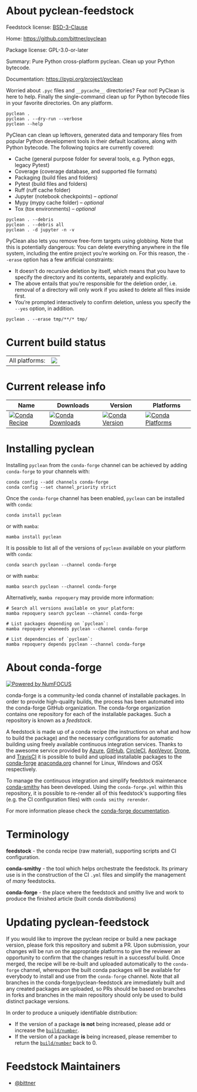About pyclean-feedstock
=======================

Feedstock license: [BSD-3-Clause](https://github.com/conda-forge/pyclean-feedstock/blob/main/LICENSE.txt)

Home: https://github.com/bittner/pyclean

Package license: GPL-3.0-or-later

Summary: Pure Python cross-platform pyclean. Clean up your Python bytecode.

Documentation: https://pypi.org/project/pyclean

Worried about `.pyc` files and `__pycache__` directories? Fear not!
PyClean is here to help. Finally the single-command clean up for Python
bytecode files in your favorite directories. On any platform.



```shell
pyclean .
pyclean . --dry-run --verbose
pyclean --help
```



PyClean can clean up leftovers, generated data and temporary files from
popular Python development tools in their default locations, along with
Python bytecode. The following topics are currently covered:

- Cache (general purpose folder for several tools, e.g. Python eggs,
  legacy Pytest)
- Coverage (coverage database, and supported file formats)
- Packaging (build files and folders)
- Pytest (build files and folders)
- Ruff (ruff cache folder)
- Jupyter (notebook checkpoints) – _optional_
- Mypy (mypy cache folder) – _optional_
- Tox (tox environments) – _optional_

```shell
pyclean . --debris
pyclean . --debris all
pyclean . -d jupyter -n -v
```



PyClean also lets you remove free-form targets using globbing. Note that
this is potentially dangerous: You can delete everything anywhere in the
file system, including the entire project you’re working on. For this
reason, the `--erase` option has a few artificial constraints:

- It doesn’t do recursive deletion by itself, which means that you have
  to specify the directory and its contents, separately and explicitly.
- The above entails that you’re responsible for the deletion order,
  i.e. removal of a directory will only work if you asked to delete all
  files inside first.
- You’re prompted interactively to confirm deletion, unless you specify
  the `--yes` option, in addition.

```shell
pyclean . --erase tmp/**/* tmp/
```


Current build status
====================


<table><tr><td>All platforms:</td>
    <td>
      <a href="https://dev.azure.com/conda-forge/feedstock-builds/_build/latest?definitionId=21778&branchName=main">
        <img src="https://dev.azure.com/conda-forge/feedstock-builds/_apis/build/status/pyclean-feedstock?branchName=main">
      </a>
    </td>
  </tr>
</table>

Current release info
====================

| Name | Downloads | Version | Platforms |
| --- | --- | --- | --- |
| [![Conda Recipe](https://img.shields.io/badge/recipe-pyclean-green.svg)](https://anaconda.org/conda-forge/pyclean) | [![Conda Downloads](https://img.shields.io/conda/dn/conda-forge/pyclean.svg)](https://anaconda.org/conda-forge/pyclean) | [![Conda Version](https://img.shields.io/conda/vn/conda-forge/pyclean.svg)](https://anaconda.org/conda-forge/pyclean) | [![Conda Platforms](https://img.shields.io/conda/pn/conda-forge/pyclean.svg)](https://anaconda.org/conda-forge/pyclean) |

Installing pyclean
==================

Installing `pyclean` from the `conda-forge` channel can be achieved by adding `conda-forge` to your channels with:

```
conda config --add channels conda-forge
conda config --set channel_priority strict
```

Once the `conda-forge` channel has been enabled, `pyclean` can be installed with `conda`:

```
conda install pyclean
```

or with `mamba`:

```
mamba install pyclean
```

It is possible to list all of the versions of `pyclean` available on your platform with `conda`:

```
conda search pyclean --channel conda-forge
```

or with `mamba`:

```
mamba search pyclean --channel conda-forge
```

Alternatively, `mamba repoquery` may provide more information:

```
# Search all versions available on your platform:
mamba repoquery search pyclean --channel conda-forge

# List packages depending on `pyclean`:
mamba repoquery whoneeds pyclean --channel conda-forge

# List dependencies of `pyclean`:
mamba repoquery depends pyclean --channel conda-forge
```


About conda-forge
=================

[![Powered by
NumFOCUS](https://img.shields.io/badge/powered%20by-NumFOCUS-orange.svg?style=flat&colorA=E1523D&colorB=007D8A)](https://numfocus.org)

conda-forge is a community-led conda channel of installable packages.
In order to provide high-quality builds, the process has been automated into the
conda-forge GitHub organization. The conda-forge organization contains one repository
for each of the installable packages. Such a repository is known as a *feedstock*.

A feedstock is made up of a conda recipe (the instructions on what and how to build
the package) and the necessary configurations for automatic building using freely
available continuous integration services. Thanks to the awesome service provided by
[Azure](https://azure.microsoft.com/en-us/services/devops/), [GitHub](https://github.com/),
[CircleCI](https://circleci.com/), [AppVeyor](https://www.appveyor.com/),
[Drone](https://cloud.drone.io/welcome), and [TravisCI](https://travis-ci.com/)
it is possible to build and upload installable packages to the
[conda-forge](https://anaconda.org/conda-forge) [anaconda.org](https://anaconda.org/)
channel for Linux, Windows and OSX respectively.

To manage the continuous integration and simplify feedstock maintenance
[conda-smithy](https://github.com/conda-forge/conda-smithy) has been developed.
Using the ``conda-forge.yml`` within this repository, it is possible to re-render all of
this feedstock's supporting files (e.g. the CI configuration files) with ``conda smithy rerender``.

For more information please check the [conda-forge documentation](https://conda-forge.org/docs/).

Terminology
===========

**feedstock** - the conda recipe (raw material), supporting scripts and CI configuration.

**conda-smithy** - the tool which helps orchestrate the feedstock.
                   Its primary use is in the construction of the CI ``.yml`` files
                   and simplify the management of *many* feedstocks.

**conda-forge** - the place where the feedstock and smithy live and work to
                  produce the finished article (built conda distributions)


Updating pyclean-feedstock
==========================

If you would like to improve the pyclean recipe or build a new
package version, please fork this repository and submit a PR. Upon submission,
your changes will be run on the appropriate platforms to give the reviewer an
opportunity to confirm that the changes result in a successful build. Once
merged, the recipe will be re-built and uploaded automatically to the
`conda-forge` channel, whereupon the built conda packages will be available for
everybody to install and use from the `conda-forge` channel.
Note that all branches in the conda-forge/pyclean-feedstock are
immediately built and any created packages are uploaded, so PRs should be based
on branches in forks and branches in the main repository should only be used to
build distinct package versions.

In order to produce a uniquely identifiable distribution:
 * If the version of a package **is not** being increased, please add or increase
   the [``build/number``](https://docs.conda.io/projects/conda-build/en/latest/resources/define-metadata.html#build-number-and-string).
 * If the version of a package **is** being increased, please remember to return
   the [``build/number``](https://docs.conda.io/projects/conda-build/en/latest/resources/define-metadata.html#build-number-and-string)
   back to 0.

Feedstock Maintainers
=====================

* [@bittner](https://github.com/bittner/)

